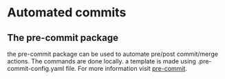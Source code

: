 # Automated commits
## The pre-commit package
the pre-commit package can be used to automate pre/post commit/merge actions.
The commands are done locally. a template is made using .pre-commit-config.yaml file. 
For more information visit [pre-commit](https://pre-commit.com/).
